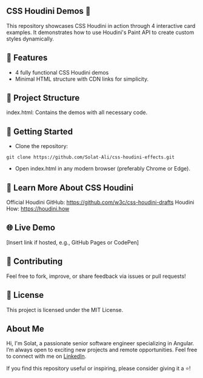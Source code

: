 ## CSS Houdini Demos 🎨
This repository showcases CSS Houdini in action through 4 interactive card examples. It demonstrates how to use Houdini's Paint API to create custom styles dynamically.

## 🌟 Features

- 4 fully functional CSS Houdini demos
- Minimal HTML structure with CDN links for simplicity.

## 📂 Project Structure
index.html: Contains the demos with all necessary code.

## 🚀 Getting Started
- Clone the repository:

```
git clone https://github.com/Solat-Ali/css-houdini-effects.git
```
- Open index.html in any modern browser (preferably Chrome or Edge).
  
## 📖 Learn More About CSS Houdini
Official Houdini GitHub: https://github.com/w3c/css-houdini-drafts
Houdini How: https://houdini.how

## 🌐 Live Demo
[Insert link if hosted, e.g., GitHub Pages or CodePen]

## 🤝 Contributing
Feel free to fork, improve, or share feedback via issues or pull requests!

## 📜 License
This project is licensed under the MIT License.

## About Me

Hi, I'm Solat, a passionate senior software engineer specializing in Angular. I’m always open to exciting new projects and remote opportunities. Feel free to connect with me on [LinkedIn](https://www.linkedin.com/in/solat-ali).

If you find this repository useful or inspiring, please consider giving it a ⭐!

